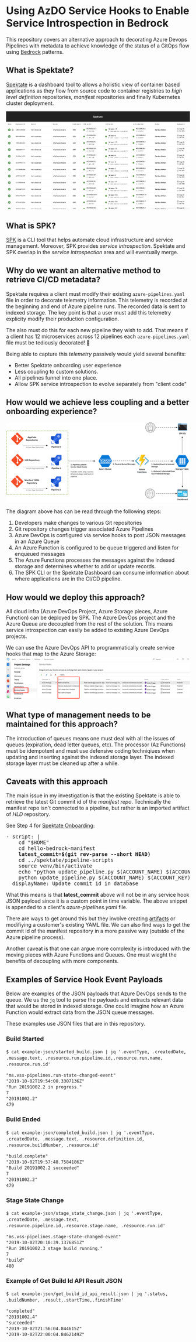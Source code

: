 # Using AzDO Service Hooks to Enable Service Introspection in Bedrock

This repository covers an alternative approach to decorating Azure Devops Pipelines with metadata to achieve knowledge of the status of a GitOps flow using [Bedrock](aka.ms/bedrock) patterns.

## What is Spektate?
[Spektate](https://github.com/Microsoft/spektate) is a dashboard tool to allows a holistic view of container based applications as they flow from source code to container registries to _high level definition_ repositories, _manifest_ repositories and finally Kubernetes cluster deployment. 

![spektate.png](spektate.png)

## What is SPK?

[SPK](https://github.com/CatalystCode/spk) is a CLI tool that helps automate cloud infrastructure and service management. Moreover, SPK provides _service introspection_. Spektate and SPK overlap in the _service introspection_ area and will eventually merge.

## Why do we want an alternative method to retrieve CI/CD metadata?
Spektate requires a client must modify their existing `azure-pipelines.yaml` file in order to decorate telemetry information. This telemetry is recorded at the beginning and end of Azure pipeline runs. The recorded data is sent to indexed storage. The key point is that a user must add this telemetry explicity modify their production configuration. 

The also must do this for each new pipeline they wish to add. That means if a client has 12 microservices across 12 pipelines each `azure-pipelines.yaml` file must be tediously decorated! 😬

Being able to capture this _telemetry_ passively would yield several benefits:
- Better Spektate onboarding user experience
- Less coupling to custom solutions. 
- All pipelines funnel into one place.
- Allow SPK service introspection to evolve separately from "client code"

## How would we achieve less coupling and a better onboarding experience?

![service-introspection.png](service-introspection.png)

The diagram above has can be read through the following steps:

1. Developers make changes to various Git repositories
2. Git repository changes trigger associated Azure Pipelines
3. Azure DevOps is configured via service hooks to post JSON messages in an Azure Queue
4. An Azure Function is configured to be queue triggered and listen for enqueued messages
5. The Azure Functions processes the messages against the indexed storage and determines whether to add or update records.
6. The SPK CLI or the Spektate Dashboard can consume information about where applications are in the CI/CD pipeline. 

## How would we deploy this approach?

All cloud infra (Azure DevOps Project, Azure Storage pieces, Azure Function) can be deployed by SPK. The Azure DevOps project and the Azure Queue are decoupled from the rest of the solution. This means service introspection can easily be added to existing Azure DevOps projects.

We can use the Azure DevOps API to programmatically create service hooks that map to the Azure Storage:
![service-hooks.png](service-hooks.png)

## What type of management needs to be maintained for this approach?

The introduction of queues means one must deal with all the issues of queues (expiration, dead letter queues, etc). The processor (Az Functions) must be idempotent and must use defensive coding techniqiues when updating and inserting against the indexed storage layer. The indexed storage layer must be cleaned up after a while.

## Caveats with this approach
The main issue in my investigation is that the existing Spektate is able to retrieve the latest Git commit id of the _manifest repo_. Technically the manifest repo isn't connected to a pipeline, but rather is an imported artifact of _HLD_ repository.

See Step 4 for [Spektate Onboarding](https://github.com/Microsoft/spektate#onboard-a-bedrock-project-to-use-spektate):
<pre>
- script: |
    cd "$HOME"
    cd hello-bedrock-manifest
    <b>latest_commit=$(git rev-parse --short HEAD)</b>
    cd ../spektate/pipeline-scripts
    source venv/bin/activate
    echo "python update_pipeline.py $(ACCOUNT_NAME) $(ACCOUNT_KEY) $(TABLE_NAME) $(PARTITION_KEY) p3 $(Build.BuildId) manifestCommitId $latest_commit"
    python update_pipeline.py $(ACCOUNT_NAME) $(ACCOUNT_KEY) $(TABLE_NAME) $(PARTITION_KEY) p3 $(Build.BuildId) manifestCommitId $latest_commit
  displayName: Update commit id in database
</pre>

What this means is that **latest_commit** above will not be in any service hook JSON payload since it is a custom point in time variable. The above snippet is appended to a client's _azure-pipelines.yaml_ file.

There are ways to get around this but they involve creating [artifacts](https://docs.microsoft.com/en-us/azure/devops/artifacts/overview?view=azure-devops&viewFallbackFrom=vsts) or modifiying a customer's existing YAML file. We can also find ways to get the commit id of the manifest repository in a more passive way (outside of the Azure pipeline process). 

Another caveat is that one can argue more complexity is introduced with the  moving pieces with Azure Functions and Queues. One must wieght the benefits of decoupling with more components. 

## Examples of Service Hook Event Payloads
Below are examples of the JSON payloads that Azure DevOps sends to the queue. We us the `jq` tool to parse the payloads and extracts relevant data that would be stored in indexed storage. One could imagine how an Azure Function would extract data from the JSON queue messages.

These examples use JSON files that are in this repository.

### Build Started

`$ cat example-json/started_build.json | jq '.eventType, .createdDate, .message.text, .resource.run.pipeline.id,.resource.run.name, .resource.run.id'`
```
"ms.vss-pipelines.run-state-changed-event"
"2019-10-02T19:54:00.3307136Z"
"Run 20191002.2 in progress."
7
"20191002.2"
479
```

### Build Ended

`$ cat example-json/completed_build.json | jq '.eventType, .createdDate, .message.text, .resource.definition.id, .resource.buildNumber, .resource.id'`

```
"build.complete"
"2019-10-02T19:57:48.7584186Z"
"Build 20191002.2 succeeded"
7
"20191002.2"
479
```

### Stage State Change

`$ cat example-json/stage_state_change.json | jq '.eventType, .createdDate, .message.text, .resource.pipeline.id,.resource.stage.name, .resource.run.id'`

```
"ms.vss-pipelines.stage-state-changed-event"
"2019-10-02T20:10:39.1376851Z"
"Run 20191002.3 stage build running."
7
"build"
480
```



### Example of Get Build Id API Result JSON

`$ cat example-json/get_build_id_api_result.json | jq '.status, .buildNumber, .result,.startTime,.finishTime'`

```
"completed"
"20191002.4"
"succeeded"
"2019-10-02T21:56:04.844615Z"
"2019-10-02T22:00:04.8462149Z"
```

